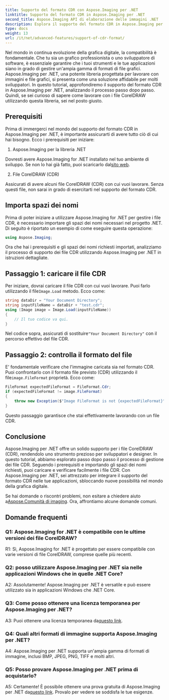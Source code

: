 ```yaml
---
title: Supporto del formato CDR con Aspose.Imaging per .NET
linktitle: Supporto del formato CDR in Aspose.Imaging per .NET
second_title: Aspose.Imaging API di elaborazione delle immagini .NET
description: Esplora il supporto del formato CDR in Aspose.Imaging per .NET. Guida passo passo per caricare e verificare i file CorelDRAW. Perfetto per sviluppatori e designer.
type: docs
weight: 13
url: /it/net/advanced-features/support-of-cdr-format/
---
```

Nel mondo in continua evoluzione della grafica digitale, la compatibilità è fondamentale. Che tu sia un grafico professionista o uno sviluppatore di software, è essenziale garantire che i tuoi strumenti e le tue applicazioni siano in grado di gestire un'ampia gamma di formati di file grafici. Aspose.Imaging per .NET, una potente libreria progettata per lavorare con immagini e file grafici, si presenta come una soluzione affidabile per molti sviluppatori. In questo tutorial, approfondiremo il supporto del formato CDR in Aspose.Imaging per .NET, analizzando il processo passo dopo passo. Quindi, se sei curioso di sapere come lavorare con i file CorelDRAW utilizzando questa libreria, sei nel posto giusto.

## Prerequisiti

Prima di immergerci nel mondo del supporto del formato CDR in Aspose.Imaging per .NET, è importante assicurarti di avere tutto ciò di cui hai bisogno. Ecco i prerequisiti per iniziare:

1. Aspose.Imaging per la libreria .NET

 Dovresti avere Aspose.Imaging for .NET installato nel tuo ambiente di sviluppo. Se non lo hai già fatto, puoi scaricarlo dal[sito web](https://releases.aspose.com/imaging/net/).

2. File CorelDRAW (CDR)

Assicurati di avere alcuni file CorelDRAW (CDR) con cui vuoi lavorare. Senza questi file, non sarai in grado di esercitarti nel supporto del formato CDR.

## Importa spazi dei nomi

Prima di poter iniziare a utilizzare Aspose.Imaging for .NET per gestire i file CDR, è necessario importare gli spazi dei nomi necessari nel progetto .NET. Di seguito è riportato un esempio di come eseguire questa operazione:

```csharp
using Aspose.Imaging;
```

Ora che hai i prerequisiti e gli spazi dei nomi richiesti importati, analizziamo il processo di supporto dei file CDR utilizzando Aspose.Imaging per .NET in istruzioni dettagliate.

## Passaggio 1: caricare il file CDR

 Per iniziare, dovrai caricare il file CDR con cui vuoi lavorare. Puoi farlo utilizzando il file`Image.Load` metodo. Ecco come:

```csharp
string dataDir = "Your Document Directory";
string inputFileName = dataDir + "test.cdr";
using (Image image = Image.Load(inputFileName))
{
    // Il tuo codice va qui.
}
```

 Nel codice sopra, assicurati di sostituire`"Your Document Directory"` con il percorso effettivo del file CDR.

## Passaggio 2: controlla il formato del file

E' fondamentale verificare che l'immagine caricata sia nel formato CDR. Puoi confrontarlo con il formato file previsto (CDR) utilizzando il file`image.FileFormat` proprietà. Ecco come:

```csharp
FileFormat expectedFileFormat = FileFormat.Cdr;
if (expectedFileFormat != image.FileFormat)
{
    throw new Exception($"Image FileFormat is not {expectedFileFormat}");
}
```

Questo passaggio garantisce che stai effettivamente lavorando con un file CDR.

## Conclusione

Aspose.Imaging per .NET offre un solido supporto per i file CorelDRAW (CDR), rendendolo uno strumento prezioso per sviluppatori e designer. In questo tutorial, abbiamo esplorato passo dopo passo il processo di gestione dei file CDR. Seguendo i prerequisiti e importando gli spazi dei nomi richiesti, puoi caricare e verificare facilmente i file CDR. Con Aspose.Imaging per .NET, sei attrezzato per integrare il supporto del formato CDR nelle tue applicazioni, sbloccando nuove possibilità nel mondo della grafica digitale.

 Se hai domande o riscontri problemi, non esitare a chiedere aiuto a[Aspose.Comunità di imaging](https://forum.aspose.com/). Ora, affrontiamo alcune domande comuni.

## Domande frequenti

### Q1: Aspose.Imaging for .NET è compatibile con le ultime versioni dei file CorelDRAW?

R1: Sì, Aspose.Imaging for .NET è progettato per essere compatibile con varie versioni di file CorelDRAW, comprese quelle più recenti.

### Q2: posso utilizzare Aspose.Imaging per .NET sia nelle applicazioni Windows che in quelle .NET Core?

A2: Assolutamente! Aspose.Imaging per .NET è versatile e può essere utilizzato sia in applicazioni Windows che .NET Core.

### Q3: Come posso ottenere una licenza temporanea per Aspose.Imaging per .NET?

 A3: Puoi ottenere una licenza temporanea da[questo link](https://purchase.aspose.com/temporary-license/).

### Q4: Quali altri formati di immagine supporta Aspose.Imaging per .NET?

A4: Aspose.Imaging per .NET supporta un'ampia gamma di formati di immagine, inclusi BMP, JPEG, PNG, TIFF e molti altri.

### Q5: Posso provare Aspose.Imaging per .NET prima di acquistarlo?

 A5: Certamente! È possibile ottenere una prova gratuita di Aspose.Imaging per .NET da[questo link](https://releases.aspose.com/). Provalo per vedere se soddisfa le tue esigenze.